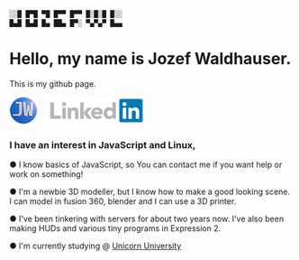 ```
░░█ █▀█ ▀█ █▀▀ █▀▀ █░█░█ █░░
█▄█ █▄█ █▄ ██▄ █▀░ ▀▄▀▄▀ █▄▄
```

# Hello, my name is Jozef Waldhauser. 
This is my github page.

[![Website](favicon.png)](https://www.waldhauser.sk)     [![Linkedin](linkedin2.png)](https://www.linkedin.com/in/jozef-waldhauser-337779220/)

### I have an interest in JavaScript and Linux, 
● I know basics of JavaScript, so You can contact me if you want help or work on something!

● I'm a newbie 3D modeller, but I know how to make a good looking scene. I can model in fusion 360, blender and I can use a 3D printer.

● I've been tinkering with servers for about two years now. I've also been making HUDs and various tiny programs in Expression 2.

● I'm currently studying @ [Unicorn University](https://unicornuniversity.net/)
<!---
Jozefwl/Jozefwl is a ✨ special ✨ repository because its `README.md` (this file) appears on your GitHub profile.
You can click the Preview link to take a look at your changes.
--->
